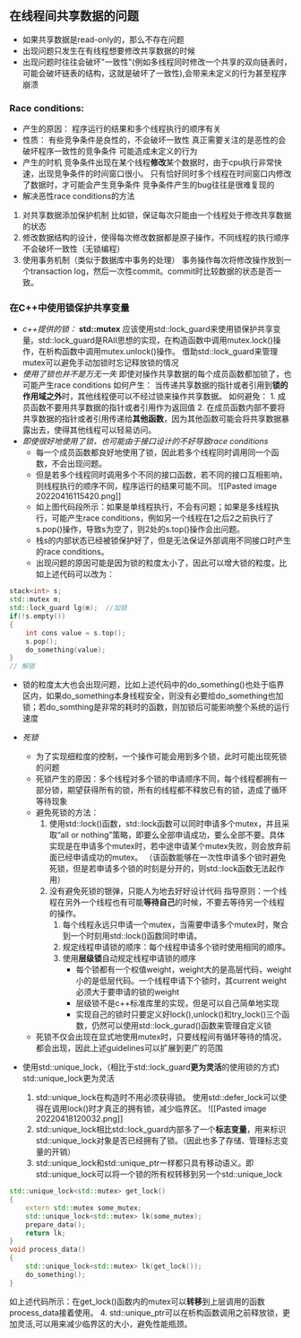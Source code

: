 
## 在线程间共享数据的问题
- 如果共享数据是read-only的，那么不存在问题
- 出现问题只发生在有线程想要修改共享数据的时候
- 出现问题时往往会破坏"一致性"(例如多线程同时修改一个共享的双向链表时，可能会破坏链表的结构，这就是破坏了一致性),会带来未定义的行为甚至程序崩溃
### Race conditions:
- 产生的原因：
	程序运行的结果和多个线程执行的顺序有关
- 性质：
	有些竞争条件是良性的，不会破坏一致性
	真正需要关注的是恶性的会破坏程序一致性的竞争条件
	可能造成未定义的行为
- 产生的时机
	竞争条件出现在某个线程**修改**某个数据时，由于cpu执行非常快速，出现竞争条件的时间窗口很小。
	只有恰好同时多个线程在时间窗口内修改了数据时，才可能会产生竞争条件
	竞争条件产生的bug往往是很难复现的
- 解决恶性race conditions的方法
 1. 对共享数据添加保护机制
	 比如锁，保证每次只能由一个线程处于修改共享数据的状态
 2. 修改数据结构的设计，使得每次修改数据都是原子操作，不同线程的执行顺序不会破坏一致性（无锁编程）
 3. 使用事务机制（类似于数据库中事务的处理）
	 事务操作每次将修改操作放到一个transaction log，然后一次性commit。commit时比较数据的状态是否一致。

### 在C++中使用锁保护共享变量
- *c++提供的锁：*
	**std::mutex**
	应该使用std::lock_guard来使用锁保护共享变量。std::lock_guard是RAII思想的实现，在构造函数中调用mutex.lock()操作，在析构函数中调用mutex.unlock()操作。
	借助std::lock_guard来管理mutex可以避免手动加锁时忘记释放锁的情况
- *使用了锁也并不是万无一失*
	即使对操作共享数据的每个成员函数都加锁了，也可能产生race conditions
	如何产生：
		当传递共享数据的指针或者引用到**锁的作用域之外**时，其他线程便可以不经过锁来操作共享数据。
	如何避免：
		1. 成员函数不要用共享数据的指针或者引用作为返回值
		2. 在成员函数内部不要将共享数据的指针或者引用传递给**其他函数**，因为其他函数可能会将共享数据暴露出去，使得其他线程可以轻易访问。
- *即使很好地使用了锁，也可能由于接口设计的不好导致race conditions*
	- 每一个成员函数都良好地使用了锁，因此若多个线程同时调用同一个函数，不会出现问题。
	- 但是若多个线程同时调用多个不同的接口函数，若不同的接口互相影响，则线程执行的顺序不同，程序运行的结果可能不同。
	![[Pasted image 20220416115420.png]]
	- 如上图代码段所示：如果是单线程执行，不会有问题；如果是多线程执行，可能产生race conditions，例如另一个线程在1之后2之前执行了s.pop()操作，导致s为空了，则2处的s.top()操作会出问题。
	- 栈s的内部状态已经被锁保护好了，但是无法保证外部调用不同接口时产生的race conditions。
	- 出现问题的原因可能是因为锁的粒度太小了，因此可以增大锁的粒度，比如上述代码可以改为：
```c++
stack<int> s;
std::mutex m;
std::lock_guard lg(m);  //加锁
if(!s.empty())
{
	int cons value = s.top();
	s.pop();
	do_something(value);
}
// 解锁
```
   - 锁的粒度太大也会出现问题，比如上述代码中的do_something()也处于临界区内，如果do_something本身线程安全，则没有必要给do_something也加锁；若do_somthing是非常的耗时的函数，则加锁后可能影响整个系统的运行速度
- *死锁*
	- 为了实现细粒度的控制，一个操作可能会用到多个锁，此时可能出现死锁的问题
	- 死锁产生的原因：多个线程对多个锁的申请顺序不同，每个线程都拥有一部分锁，期望获得所有的锁，所有的线程都不释放已有的锁，造成了循环等待现象
	- 避免死锁的方法：
		1. 使用std::lock()函数，std::lock函数可以同时申请多个mutex，并且采取“all or nothing”策略，即要么全部申请成功，要么全部不要。具体实现是在申请多个mutex时，若中途申请某个mutex失败，则会放弃前面已经申请成功的mutex。
		（该函数能够在一次性申请多个锁时避免死锁，但是若申请多个锁的时刻是分开的，则std::lock函数无法起作用）
		2. 没有避免死锁的银弹，只能人为地去好好设计代码
			指导原则：一个线程在另外一个线程也有可能**等待自己**的时候，不要去等待另一个线程的操作。
			1. 每个线程永远只申请一个mutex，当需要申请多个mutex时，聚合到一个时刻用std::lock()函数同时申请。
			2. 规定线程申请锁的顺序：每个线程申请多个锁时使用相同的顺序。
			3. 使用**层级锁**自动规定线程申请锁的顺序
				- 每个锁都有一个权值weight，weight大的是高层代码，weight小的是低层代码。一个线程申请下个锁时，其current weight必须大于要申请的锁的weight
				- 层级锁不是c++标准库里的实现，但是可以自己简单地实现
				- 实现自己的锁时只要定义好lock(),unlock()和try_lock()三个函数，仍然可以使用std::lock_gurad()函数来管理自定义锁
	- 死锁不仅会出现在显式地使用mutex时，只要线程间有循环等待的情况，都会出现，因此上述guidelines可以扩展到更广的范围

- 使用std::unique_lock，（相比于std::lock_guard**更为灵活**的使用锁的方式)
	std::unique_lock更为灵活
	1. std::unique_lock在构造时不用必须获得锁。
		使用std::defer_lock可以使得在调用lock()时才真正的拥有锁，减少临界区。
		![[Pasted image 20220418120032.png]]
	2. std::unique_lock相比std::lock_guard内部多了一个**标志变量**，用来标识std::unique_lock对象是否已经拥有了锁。（因此也多了存储、管理标志变量的开销）
	3. std::unique_lock和std::unique_ptr一样都只具有移动语义。即std::unique_lock可以将一个锁的所有权转移到另一个std::unique_lock
```c++
std::unique_lock<std::mutex> get_lock()
{
	extern std::mutex some_mutex;
	std::unique_lock<std::mutex> lk(some_mutex);
	prepare_data();
	return lk;
}
void process_data()
{
	std::unique_lock<std::mutex> lk(get_lock());
	do_something();
}
```
   如上述代码所示：在get_lock()函数内的mutex可以**转移**到上层调用的函数process_data接着使用。
 4. std::unique_ptr可以在析构函数调用之前释放锁，更加灵活,可以用来减少临界区的大小，避免性能瓶颈。 